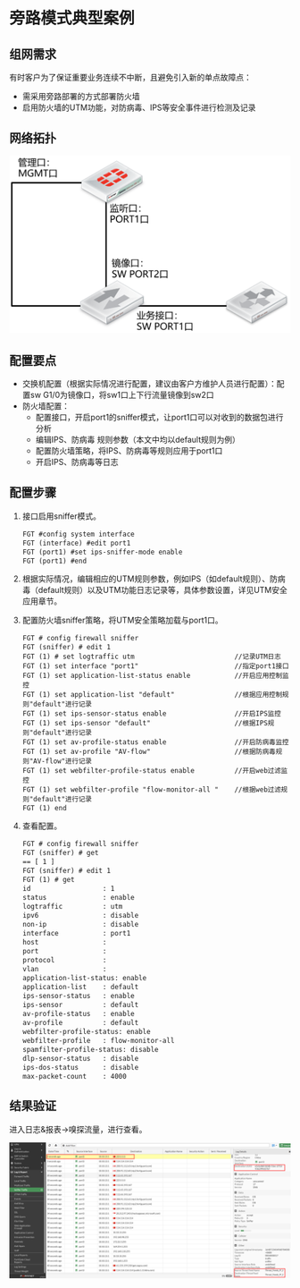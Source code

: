 # 旁路模式典型案例

## 组网需求

有时客户为了保证重要业务连续不中断，且避免引入新的单点故障点：

- 需采用旁路部署的方式部署防火墙
- 启用防火墙的UTM功能，对防病毒、IPS等安全事件进行检测及记录

## 网络拓扑

<img src="../../images/image-20221116171132701.png" alt="image-20221116171132701" style="zoom:50%;" />

## 配置要点

- 交换机配置（根据实际情况进行配置，建议由客户方维护人员进行配置）：配置sw G1/0为镜像口，将sw1口上下行流量镜像到sw2口
- 防火墙配置：
  - 配置接口，开启port1的sniffer模式，让port1口可以对收到的数据包进行分析
  - 编辑IPS、防病毒 规则参数（本文中均以default规则为例）
  - 配置防火墙策略，将IPS、防病毒等规则应用于port1口
  - 开启IPS、防病毒等日志

## 配置步骤

1. 接口启用sniffer模式。

   ```
   FGT #config system interface
   FGT (interface) #edit port1
   FGT (port1) #set ips-sniffer-mode enable
   FGT (port1) #end    
   ```

2. 根据实际情况，编辑相应的UTM规则参数，例如IPS（如default规则）、防病毒（default规则）以及UTM功能日志记录等，具体参数设置，详见UTM安全应用章节。

3. 配置防火墙sniffer策略，将UTM安全策略加载与port1口。

   ```
   FGT # config firewall sniffer
   FGT (sniffer) # edit 1
   FGT (1) # set logtraffic utm                         //记录UTM日志
   FGT (1) set interface "port1"                        //指定port1接口
   FGT (1) set application-list-status enable           //开启应用控制监控
   FGT (1) set application-list "default"               //根据应用控制规则"default"进行记录
   FGT (1) set ips-sensor-status enable                 //开启IPS监控
   FGT (1) set ips-sensor "default"                     //根据IPS规则"default"进行记录
   FGT (1) set av-profile-status enable                 //开启防病毒监控
   FGT (1) set av-profile "AV-flow"                     //根据防病毒规则"AV-flow"进行记录
   FGT (1) set webfilter-profile-status enable          //开启web过滤监控
   FGT (1) set webfilter-profile "flow-monitor-all "    //根据web过滤规则"default"进行记录
   FGT (1) end
   ```

4. 查看配置。

   ```
   FGT # config firewall sniffer                
   FGT (sniffer) # get
   == [ 1 ]  
   FGT (sniffer) # edit 1
   FGT (1) # get
   id                  : 1
   status              : enable
   logtraffic          : utm
   ipv6                : disable
   non-ip              : disable
   interface           : port1
   host                :
   port                :
   protocol            :
   vlan                :
   application-list-status: enable
   application-list    : default
   ips-sensor-status   : enable
   ips-sensor          : default
   av-profile-status   : enable
   av-profile          : default
   webfilter-profile-status: enable
   webfilter-profile   : flow-monitor-all
   spamfilter-profile-status: disable
   dlp-sensor-status   : disable
   ips-dos-status      : disable
   max-packet-count    : 4000
   ```

## 结果验证

进入日志&报表→嗅探流量，进行查看。

<img src="../../images/image_sniffer.png" alt="图片1" style="zoom:50%;" />
